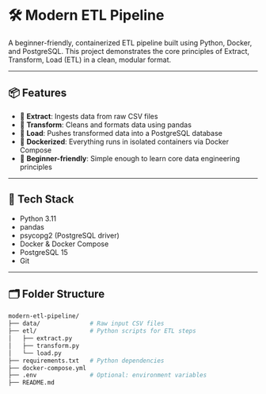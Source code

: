 # 🛠️ Modern ETL Pipeline

A beginner-friendly, containerized ETL pipeline built using Python, Docker, and PostgreSQL. This project demonstrates the core principles of Extract, Transform, Load (ETL) in a clean, modular format.

---

## 📦 Features

- 🔄 **Extract**: Ingests data from raw CSV files
- 🧹 **Transform**: Cleans and formats data using pandas
- 💾 **Load**: Pushes transformed data into a PostgreSQL database
- 🐳 **Dockerized**: Everything runs in isolated containers via Docker Compose
- 🧪 **Beginner-friendly**: Simple enough to learn core data engineering principles

---

## 🧰 Tech Stack

- Python 3.11
- pandas
- psycopg2 (PostgreSQL driver)
- Docker & Docker Compose
- PostgreSQL 15
- Git

---

## 🗂️ Folder Structure

```bash
modern-etl-pipeline/
├── data/              # Raw input CSV files
├── etl/               # Python scripts for ETL steps
│   ├── extract.py
│   ├── transform.py
│   └── load.py
├── requirements.txt   # Python dependencies
├── docker-compose.yml
├── .env               # Optional: environment variables
├── README.md
